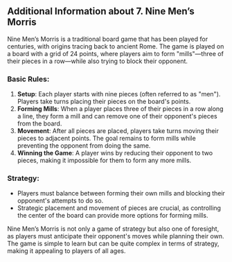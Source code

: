 ## Additional Information about 7. Nine Men’s Morris

Nine Men’s Morris is a traditional board game that has been played for centuries, with origins tracing back to ancient Rome. The game is played on a board with a grid of 24 points, where players aim to form "mills"—three of their pieces in a row—while also trying to block their opponent.

### Basic Rules:
1. **Setup**: Each player starts with nine pieces (often referred to as "men"). Players take turns placing their pieces on the board's points.
2. **Forming Mills**: When a player places three of their pieces in a row along a line, they form a mill and can remove one of their opponent's pieces from the board.
3. **Movement**: After all pieces are placed, players take turns moving their pieces to adjacent points. The goal remains to form mills while preventing the opponent from doing the same.
4. **Winning the Game**: A player wins by reducing their opponent to two pieces, making it impossible for them to form any more mills.

### Strategy:
- Players must balance between forming their own mills and blocking their opponent's attempts to do so.
- Strategic placement and movement of pieces are crucial, as controlling the center of the board can provide more options for forming mills.

Nine Men’s Morris is not only a game of strategy but also one of foresight, as players must anticipate their opponent's moves while planning their own. The game is simple to learn but can be quite complex in terms of strategy, making it appealing to players of all ages.
